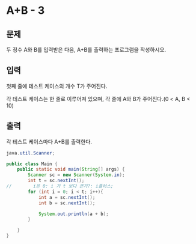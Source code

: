 # A+B - 3

## 문제
두 정수 A와 B를 입력받은 다음, A+B를 출력하는 프로그램을 작성하시오.

## 입력
첫째 줄에 테스트 케이스의 개수 T가 주어진다.

각 테스트 케이스는 한 줄로 이루어져 있으며, 각 줄에 A와 B가 주어진다.(0 < A, B < 10)

## 출력
각 테스트 케이스마다 A+B를 출력한다.

```java
java.util.Scanner;

public class Main {
    public static void main(String[] args) {
        Scanner sc = new Scanner(System.in);
        int t = sc.nextInt();
//        i은 0: i 가 t 보다 큰가?: i플러스;
        for (int i = 0; i < t; i++){
            int a = sc.nextInt();
            int b = sc.nextInt();

            System.out.println(a + b);
        }   

    }
}
```